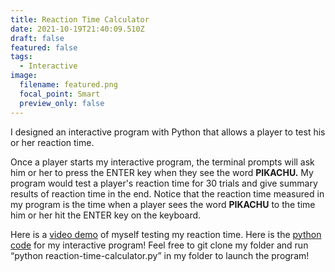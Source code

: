```yaml
---
title: Reaction Time Calculator
date: 2021-10-19T21:40:09.510Z
draft: false
featured: false
tags:
  - Interactive
image:
  filename: featured.png
  focal_point: Smart
  preview_only: false
---
```

I designed an interactive program with Python that allows a player to test his or her reaction time.

Once a player starts my interactive program, the terminal prompts will ask him or her to press the ENTER key when they see the word **PIKACHU.** My program would test a player's reaction time for 30 trials and give summary results of reaction time in the end. Notice that the reaction time measured in my program is the time when a player sees the word **PIKACHU** to the time him or her hit the ENTER key on the keyboard.

Here is a [video demo](https://youtu.be/gTwu_zLv1l8) of myself testing my reaction time. Here is the [python code](https://github.com/tinghanlin/reaction-time-calculator) for my interactive program! Feel free to git clone my folder and run “python reaction-time-calculator.py” in my folder to launch the program!